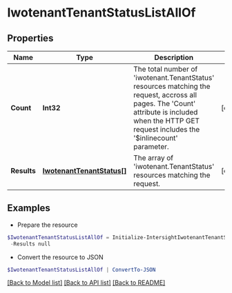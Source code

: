# IwotenantTenantStatusListAllOf
## Properties

Name | Type | Description | Notes
------------ | ------------- | ------------- | -------------
**Count** | **Int32** | The total number of &#39;iwotenant.TenantStatus&#39; resources matching the request, accross all pages. The &#39;Count&#39; attribute is included when the HTTP GET request includes the &#39;$inlinecount&#39; parameter. | [optional] 
**Results** | [**IwotenantTenantStatus[]**](IwotenantTenantStatus.md) | The array of &#39;iwotenant.TenantStatus&#39; resources matching the request. | [optional] 

## Examples

- Prepare the resource
```powershell
$IwotenantTenantStatusListAllOf = Initialize-IntersightIwotenantTenantStatusListAllOf  -Count null `
 -Results null
```

- Convert the resource to JSON
```powershell
$IwotenantTenantStatusListAllOf | ConvertTo-JSON
```

[[Back to Model list]](../README.md#documentation-for-models) [[Back to API list]](../README.md#documentation-for-api-endpoints) [[Back to README]](../README.md)

